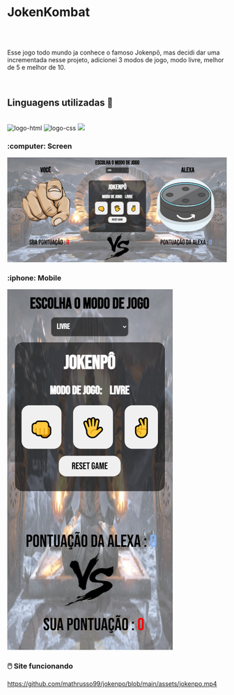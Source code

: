 <h1>JokenKombat</h1>
<br>
<br>
<p> Esse jogo todo mundo ja conhece o famoso Jokenpô, mas decidi dar uma incrementada nesse projeto, adicionei 3 modos de jogo, modo livre, melhor de 5 e melhor de 10.  </p>
<br>
<h2>Linguagens utilizadas 🚀</h2>
<br>
<img src="https://img.shields.io/badge/HTML5-E34F26?style=for-the-badge&logo=html5&logoColor=white" alt="logo-html">
<img src="https://img.shields.io/badge/CSS3-1572B6?style=for-the-badge&logo=css3&logoColor=white" alt="logo-css">
<img src="https://img.shields.io/badge/JavaScript-F7DF1E?style=for-the-badge&logo=javascript&logoColor=black">
<br>
<h3>:computer: Screen</h3>
<img src = "https://github.com/mathrusso99/jokenpo/blob/main/assets/Captura%20de%20Tela%20(38).png?raw=true">


<h3> :iphone: Mobile</h3>
<img src = "https://github.com/mathrusso99/jokenpo/blob/main/assets/Captura%20de%20Tela%20(54).png?raw=true">

<h3> 🖱️ Site funcionando</h3>

https://github.com/mathrusso99/jokenpo/blob/main/assets/jokenpo.mp4
